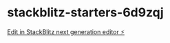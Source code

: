 # stackblitz-starters-6d9zqj

[Edit in StackBlitz next generation editor ⚡️](https://stackblitz.com/~/github.com/RIPGDO/stackblitz-starters-6d9zqj)